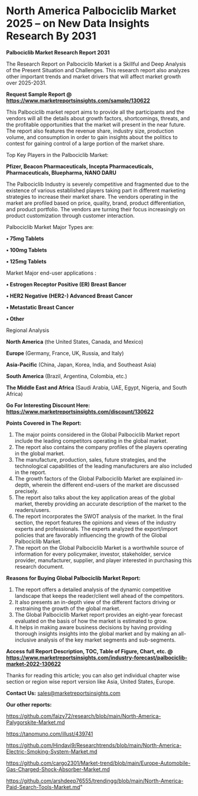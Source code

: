 # North America Palbociclib Market 2025 – on New Data Insights Research By 2031

<strong>Palbociclib Market Research Report 2031</strong>

The Research Report on Palbociclib Market is a Skillful and Deep Analysis of the Present Situation and Challenges. This research report also analyzes other important trends and market drivers that will affect market growth over 2025-2031.

<strong>Request Sample Report @ <a href=https://www.marketreportsinsights.com/sample/130622>https://www.marketreportsinsights.com/sample/130622</a></strong>

This Palbociclib market report aims to provide all the participants and the vendors will all the details about growth factors, shortcomings, threats, and the profitable opportunities that the market will present in the near future. The report also features the revenue share, industry size, production volume, and consumption in order to gain insights about the politics to contest for gaining control of a large portion of the market share.

Top Key Players in the Palbociclib Market:

<strong>Pfizer, Beacon Pharmaceuticals, Incepta Pharmaceuticals, Pharmaceuticals, Bluepharma, NANO DARU</strong>

The Palbociclib Industry is severely competitive and fragmented due to the existence of various established players taking part in different marketing strategies to increase their market share. The vendors operating in the market are profiled based on price, quality, brand, product differentiation, and product portfolio. The vendors are turning their focus increasingly on product customization through customer interaction.

Palbociclib Market Major Types are:

<strong>• 75mg Tablets

• 100mg Tablets

• 125mg Tablets</strong>

Market Major end-user applications :

<strong>• Estrogen Receptor Positive (ER) Breast Bancer

• HER2 Negative (HER2-) Advanced Breast Cancer

• Metastatic Breast Cancer

• Other</strong>

Regional Analysis

</u><strong><b>North America</b></strong> (the United States, Canada, and Mexico)

<strong><b>Europe </b></strong>(Germany, France, UK, Russia, and Italy)

<strong><b>Asia-Pacific</b></strong> (China, Japan, Korea, India, and Southeast Asia)

<strong><b>South America</b></strong> (Brazil, Argentina, Colombia, etc.)

<strong><b>The Middle East and Africa</b></strong> (Saudi Arabia, UAE, Egypt, Nigeria, and South Africa)

<strong>Go For Interesting Discount Here: <a href=https://www.marketreportsinsights.com/discount/130622>https://www.marketreportsinsights.com/discount/130622</a></strong>

<strong>Points Covered in The Report:</strong>
<ol>
  <li>The major points considered in the Global Palbociclib Market report include the leading competitors operating in the global market.</li>
  <li>The report also contains the company profiles of the players operating in the global market.</li>
  <li>The manufacture, production, sales, future strategies, and the technological capabilities of the leading manufacturers are also included in the report.</li>
  <li>The growth factors of the Global Palbociclib Market are explained in-depth, wherein the different end-users of the market are discussed precisely.</li>
  <li>The report also talks about the key application areas of the global market, thereby providing an accurate description of the market to the readers/users.</li>
  <li>The report incorporates the SWOT analysis of the market. In the final section, the report features the opinions and views of the industry experts and professionals. The experts analyzed the export/import policies that are favorably influencing the growth of the Global Palbociclib Market.</li>
  <li>The report on the Global Palbociclib Market is a worthwhile source of information for every policymaker, investor, stakeholder, service provider, manufacturer, supplier, and player interested in purchasing this research document.</li>
</ol>
<strong>Reasons for Buying Global Palbociclib Market Report:</strong>

<ol>
  <li>The report offers a detailed analysis of the dynamic competitive landscape that keeps the reader/client well ahead of the competitors.</li>
  <li>It also presents an in-depth view of the different factors driving or restraining the growth of the global market.</li>
  <li>The Global Palbociclib Market report provides an eight-year forecast evaluated on the basis of how the market is estimated to grow.</li>
  <li>It helps in making aware business decisions by having providing thorough insights insights into the global market and by making an all-inclusive analysis of the key market segments and sub-segments.</li>
</ol>
<strong>Access full Report Description, TOC, Table of Figure, Chart, etc. @ <a href=https://www.marketreportsinsights.com/industry-forecast/palbociclib-market-2022-130622>https://www.marketreportsinsights.com/industry-forecast/palbociclib-market-2022-130622</a></strong>


Thanks for reading this article; you can also get individual chapter wise section or region wise report version like Asia, United States, Europe.

<strong>Contact Us:</strong>
sales@marketreportsinsights.com

<strong>Our other reports:</strong>

<a href=https://github.com/faizy72/research/blob/main/North-America-Palygorskite-Market.md>https://github.com/faizy72/research/blob/main/North-America-Palygorskite-Market.md</a>

<a href=https://tanomuno.com/illust/439741>https://tanomuno.com/illust/439741</a>

<a href=https://github.com/Hindavi9/Researchtrends/blob/main/North-America-Electric-Smoking-System-Market.md>https://github.com/Hindavi9/Researchtrends/blob/main/North-America-Electric-Smoking-System-Market.md</a>

<a href=https://github.com/cargo2301/Market-trend/blob/main/Europe-Automobile-Gas-Charged-Shock-Absorber-Market.md>https://github.com/cargo2301/Market-trend/blob/main/Europe-Automobile-Gas-Charged-Shock-Absorber-Market.md</a>

<a href=https://github.com/arshdeep76555/trendingg/blob/main/North-America-Paid-Search-Tools-Market.md>https://github.com/arshdeep76555/trendingg/blob/main/North-America-Paid-Search-Tools-Market.md</a>"
